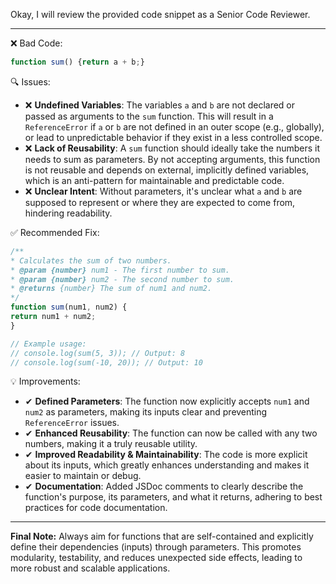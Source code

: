 Okay, I will review the provided code snippet as a Senior Code Reviewer.

---

❌ Bad Code:
```javascript
function sum() {return a + b;}
```

🔍 Issues:
* ❌ **Undefined Variables**: The variables `a` and `b` are not declared or passed as arguments to the `sum` function.
This will result in a `ReferenceError` if `a` or `b` are not defined in an outer scope (e.g., globally), or lead to
unpredictable behavior if they exist in a less controlled scope.
* ❌ **Lack of Reusability**: A `sum` function should ideally take the numbers it needs to sum as parameters. By not
accepting arguments, this function is not reusable and depends on external, implicitly defined variables, which is an
anti-pattern for maintainable and predictable code.
* ❌ **Unclear Intent**: Without parameters, it's unclear what `a` and `b` are supposed to represent or where they are
expected to come from, hindering readability.

✅ Recommended Fix:

```javascript
/**
* Calculates the sum of two numbers.
* @param {number} num1 - The first number to sum.
* @param {number} num2 - The second number to sum.
* @returns {number} The sum of num1 and num2.
*/
function sum(num1, num2) {
return num1 + num2;
}

// Example usage:
// console.log(sum(5, 3)); // Output: 8
// console.log(sum(-10, 20)); // Output: 10
```

💡 Improvements:
* ✔ **Defined Parameters**: The function now explicitly accepts `num1` and `num2` as parameters, making its inputs clear
and preventing `ReferenceError` issues.
* ✔ **Enhanced Reusability**: The function can now be called with any two numbers, making it a truly reusable utility.
* ✔ **Improved Readability & Maintainability**: The code is more explicit about its inputs, which greatly enhances
understanding and makes it easier to maintain or debug.
* ✔ **Documentation**: Added JSDoc comments to clearly describe the function's purpose, its parameters, and what it
returns, adhering to best practices for code documentation.

---

**Final Note:**
Always aim for functions that are self-contained and explicitly define their dependencies (inputs) through parameters.
This promotes modularity, testability, and reduces unexpected side effects, leading to more robust and scalable
applications.